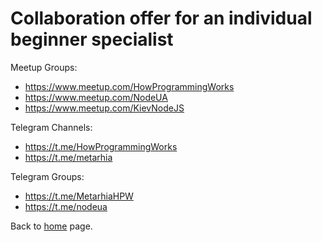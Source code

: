 # Сollaboration offer for an individual beginner specialist

Meetup Groups:
- https://www.meetup.com/HowProgrammingWorks
- https://www.meetup.com/NodeUA
- https://www.meetup.com/KievNodeJS

Telegram Channels:
- https://t.me/HowProgrammingWorks
- https://t.me/metarhia

Telegram Groups:
- https://t.me/MetarhiaHPW
- https://t.me/nodeua

Back to [home](home.md) page.
